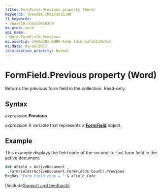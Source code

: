 ```yaml
---
title: FormField.Previous property (Word)
keywords: vbawd10.chm153616399
f1_keywords:
- vbawd10.chm153616399
ms.prod: word
api_name:
- Word.FormField.Previous
ms.assetid: 34e8d20a-5009-67eb-fdc0-bafad134e9b3
ms.date: 06/08/2017
localization_priority: Normal
---
```



# FormField.Previous property (Word)

Returns the previous form field in the collection. Read-only.


## Syntax

_expression_.**Previous**

_expression_ A variable that represents a **[FormField](Word.FormField.md)** object.


## Example

This example displays the field code of the second-to-last form field in the active document.

```vb
Set aField = ActiveDocument _ 
 .FormFields(ActiveDocument.FormFields.Count).Previous 
MsgBox "Form field code = " & aField.Code
```




[!include[Support and feedback](~/includes/feedback-boilerplate.md)]